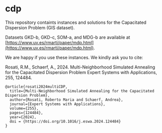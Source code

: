 # cdp
This repository containts instances and solutions for the Capacitated Dispersion Problem (GIS dataset).

Datasets GKD-b, GKD-c, SOM-a, and MDG-b are available at [https://www.uv.es/rmarti/paper/mdp.html](https://www.uv.es/rmarti/paper/mdp.html).

We are happy if you use these instances. We kindly ask you to cite:

Rosati, R.M., Schaerf, A., 2024. Multi-Neighborhood Simulated Annealing for the Capacitated Dispersion Problem Expert Systems with Applications, 255, 124484.

```
@article{rosati2024multiCDP,
  title={Multi-Neighborhood Simulated Annealing for the Capacitated Dispersion Problem},
  author={Rosati, Roberto Maria and Schaerf, Andrea},
  journal={Expert Systems with Applications},
  volume={255},
  pages={124484},
  year={2024},
  doi = {https://doi.org/10.1016/j.eswa.2024.124484}
}
```
